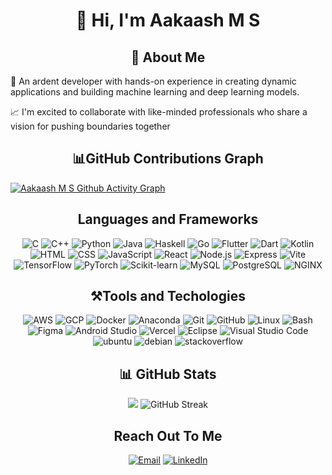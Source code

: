 
<h1 align="center">👋 Hi, I'm Aakaash M S  </h1>

<h2 align="center">💫 About Me</h2>
🚀 An ardent developer with hands-on experience in creating dynamic applications and building machine learning and deep learning models.  

📈 I'm excited to collaborate with like-minded professionals who share a vision for pushing boundaries together


<h2 align="center">📊GitHub Contributions Graph</h2>

[![Aakaash M S Github Activity Graph](https://github-readme-activity-graph.vercel.app/graph?username=msaakaash&theme=github-dark)](https://github.com/msaakaash)

<h2 align="center">Languages and Frameworks</h2>
<div align="center">
  <img src="https://skillicons.dev/icons?i=c" title="C"/>
  <img src="https://skillicons.dev/icons?i=cpp" title="C++"/>
  <img src="https://skillicons.dev/icons?i=python" title="Python"/>
  <img src="https://skillicons.dev/icons?i=java" title="Java"/>
  <img src="https://skillicons.dev/icons?i=haskell" title="Haskell"/>
  <img src="https://skillicons.dev/icons?i=go" title="Go"/>
  <img src="https://skillicons.dev/icons?i=flutter" title="Flutter"/>
  <img src="https://skillicons.dev/icons?i=dart" title="Dart"/>
  <img src="https://skillicons.dev/icons?i=kotlin" title="Kotlin"/>
  <img src="https://skillicons.dev/icons?i=html" title="HTML"/>
  <img src="https://skillicons.dev/icons?i=css" title="CSS"/>
  <img src="https://skillicons.dev/icons?i=javascript" title="JavaScript"/>
  <img src="https://skillicons.dev/icons?i=react" title="React"/>
  <img src="https://skillicons.dev/icons?i=nodejs" title="Node.js"/>
  <img src="https://skillicons.dev/icons?i=express" title="Express"/>
  <img src="https://skillicons.dev/icons?i=vite" title="Vite"/>
  <img src="https://skillicons.dev/icons?i=tensorflow" title="TensorFlow"/>
  <img src="https://skillicons.dev/icons?i=pytorch" title="PyTorch"/>
  <img src="https://skillicons.dev/icons?i=sklearn" title="Scikit-learn"/>
  <img src="https://skillicons.dev/icons?i=mysql" title="MySQL"/>
  <img src="https://skillicons.dev/icons?i=postgresql" title="PostgreSQL"/>
  <img src="https://skillicons.dev/icons?i=nginx" title="NGINX"/>

   

  
</div>


<h2 align="center">⚒️Tools and Techologies</h2>
<div align="center">
  <img src="https://skillicons.dev/icons?i=aws" title="AWS"/>
  <img src="https://skillicons.dev/icons?i=gcp" title="GCP"/>
  <img src="https://skillicons.dev/icons?i=docker" title="Docker"/>
  <img src="https://skillicons.dev/icons?i=anaconda" title="Anaconda"/>
  <img src="https://skillicons.dev/icons?i=git" title="Git"/>
  <img src="https://skillicons.dev/icons?i=github" title="GitHub"/>
  <img src="https://skillicons.dev/icons?i=linux" title="Linux"/>
  <img src="https://skillicons.dev/icons?i=bash" title="Bash"/>
  <img src="https://skillicons.dev/icons?i=figma" title="Figma"/>
  <img src="https://skillicons.dev/icons?i=androidstudio" title="Android Studio"/>
  <img src="https://skillicons.dev/icons?i=vercel" title="Vercel"/>
  <img src="https://skillicons.dev/icons?i=eclipse" title="Eclipse"/>
  <img src="https://skillicons.dev/icons?i=vscode" title="Visual Studio Code"/>
  <img src="https://skillicons.dev/icons?i=ubuntu" title="ubuntu"/>
  <img src="https://skillicons.dev/icons?i=debian" title="debian"/>
  <img src="https://skillicons.dev/icons?i=stackoverflow" title="stackoverflow"/>


</div>

<h2 align="center">📊 GitHub Stats</h2>

<div align="center">
  <img src="https://github-readme-stats.vercel.app/api?username=msaakaash&show_icons=true&theme=tokyonight&show_icons=true&hide_border=true&count_private=true"/>
  <img src="https://github-readme-streak-stats-two-blush.vercel.app?user=msaakaash&theme=tokyonight&hide_border=true" alt="GitHub Streak" />
</div>
  

<h2 align="center">Reach Out To Me</h2>

<div align="center">
   <a href="mailto:msaakaash@gmail.com" target="_blank"><img src="https://skillicons.dev/icons?i=gmail" title="Email" /></a>
   <a href="https://linkedin.com/in/msaakaash" target="_blank"><img src="https://skillicons.dev/icons?i=linkedin" title="LinkedIn" /></a>
</div>




<!-- Proudly created with GPRM ( https://gprm.itsvg.in ) -->

